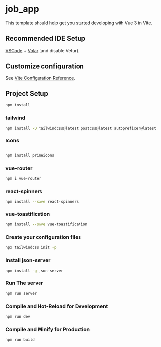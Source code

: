 # job_app

This template should help get you started developing with Vue 3 in Vite.

## Recommended IDE Setup

[VSCode](https://code.visualstudio.com/) + [Volar](https://marketplace.visualstudio.com/items?itemName=Vue.volar) (and disable Vetur).

## Customize configuration

See [Vite Configuration Reference](https://vitejs.dev/config/).

## Project Setup

```sh
npm install
```

### tailwind
```sh
npm install -D tailwindcss@latest postcss@latest autoprefixer@latest
```

### Icons

```sh

npm install primeicons
```

### vue-router

```sh
npm i vue-router
```
### react-spinners

```sh
npm install --save react-spinners
```

### vue-toastification

```sh
npm install --save vue-toastification
```

### Create your configuration files
```sh
npx tailwindcss init -p
```

### Install json-server

```sh
npm install -g json-server
```

### Run The server

```sh
npm run server
```

### Compile and Hot-Reload for Development

```sh
npm run dev
```

### Compile and Minify for Production

```sh
npm run build
```


